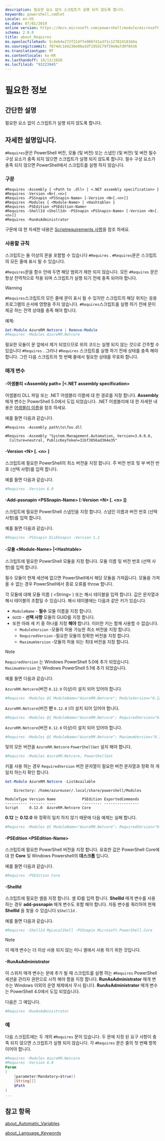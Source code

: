 ```yaml
---
description: 필요한 요소 없이 스크립트가 실행 되지 않도록 합니다.
keywords: powershell,cmdlet
Locale: en-US
ms.date: 07/01/2019
online version: https://docs.microsoft.com/powershell/module/microsoft.powershell.core/about/about_requires?view=powershell-7.1&WT.mc_id=ps-gethelp
schema: 2.0.0
title: about_Requires
ms.openlocfilehash: 5c4eb4e272f214ffe906fd1a3f1c127824183d4a
ms.sourcegitcommit: f874dc1d4236e06a3df195d179f59e0a7d9f8436
ms.translationtype: MT
ms.contentlocale: ko-KR
ms.lasthandoff: 10/13/2020
ms.locfileid: "93223945"
---
```

# <a name="about-requires"></a>필요한 정보

## <a name="short-description"></a>간단한 설명
필요한 요소 없이 스크립트가 실행 되지 않도록 합니다.

## <a name="long-description"></a>자세한 설명입니다.

`#Requires`문은 PowerShell 버전, 모듈 (및 버전) 또는 스냅인 (및 버전) 및 버전 필수 구성 요소가 충족 되지 않으면 스크립트가 실행 되지 않도록 합니다. 필수 구성 요소가 충족 되지 않으면 PowerShell에서 스크립트를 실행 하지 않습니다.

### <a name="syntax"></a>구문

```
#Requires -Assembly { <Path to .dll> | <.NET assembly specification> }
#Requires -Version <N>[.<n>]
#Requires -PSSnapin <PSSnapin-Name> [-Version <N>[.<n>]]
#Requires -Modules { <Module-Name> | <Hashtable> }
#Requires -PSEdition <PSEdition-Name>
#Requires -ShellId <ShellId> -PSSnapin <PSSnapin-Name> [-Version <N>[.<n>]]
#Requires -RunAsAdministrator
```

구문에 대 한 자세한 내용은 [Scriptrequirements 사항](/dotnet/api/system.management.automation.language.scriptrequirements)을 참조 하세요.

### <a name="rules-for-use"></a>사용할 규칙

스크립트는 둘 이상의 문을 포함할 수 있습니다 `#Requires` . `#Requires`문은 스크립트의 모든 줄에 표시 될 수 있습니다.

`#Requires`문을 함수 안에 두면 해당 범위가 제한 되지 않습니다. 모든 `#Requires` 문은 항상 전역적으로 적용 되며 스크립트가 실행 되기 전에 충족 되어야 합니다.

> [!WARNING]
> `#Requires`스크립트의 모든 줄에 문이 표시 될 수 있지만 스크립트의 해당 위치는 응용 프로그램의 순서에 영향을 주지 않습니다. `#Requires`스크립트를 실행 하기 전에 문이 제공 하는 전역 상태를 충족 해야 합니다.

예제:

```powershell
Get-Module AzureRM.Netcore | Remove-Module
#Requires -Modules AzureRM.Netcore
```

필요한 모듈이 문 앞에서 제거 되었으므로 위의 코드는 실행 되지 않는 것으로 간주할 수 있습니다 `#Requires` . 그러나 `#Requires` 스크립트를 실행 하기 전에 상태를 충족 해야 합니다. 그런 다음 스크립트의 첫 번째 줄에서 필요한 상태를 무효화 합니다.

### <a name="parameters"></a>매개 변수

#### <a name="-assembly-assembly-path--net-assembly-specification"></a>-어셈블리 \<Assembly path> |\<.NET assembly specification>

어셈블리 DLL 파일 또는 .NET 어셈블리 이름에 대 한 경로를 지정 합니다. **Assembly** 매개 변수는 PowerShell 5.0에서 도입 되었습니다. .NET 어셈블리에 대 한 자세한 내용은 [어셈블리 이름](/dotnet/standard/assembly/names)을 참조 하세요.

예를 들면 다음과 같습니다.

```
#Requires -Assembly path\to\foo.dll
```

```
#Requires -Assembly "System.Management.Automation, Version=3.0.0.0,
  Culture=neutral, PublicKeyToken=31bf3856ad364e35"
```

#### <a name="-version-nn"></a>-Version \<N\> [. \<n\> ]

스크립트에 필요한 PowerShell의 최소 버전을 지정 합니다. 주 버전 번호 및 부 버전 번호 (선택 사항)를 입력 합니다.

예를 들면 다음과 같습니다.

```powershell
#Requires -Version 6.0
```

#### <a name="-pssnapin-pssnapin-name--version-nn"></a>-Add-pssnapin \<PSSnapin-Name\> [-Version \<N\> [. \<n\> ]]

스크립트에 필요한 PowerShell 스냅인을 지정 합니다. 스냅인 이름과 버전 번호 (선택 사항)를 입력 합니다.

예를 들면 다음과 같습니다.

```powershell
#Requires -PSSnapin DiskSnapin -Version 1.2
```

#### <a name="-modules-module-name--hashtable"></a>-모듈 \<Module-Name\> |\<Hashtable\>

스크립트에 필요한 PowerShell 모듈을 지정 합니다. 모듈 이름 및 버전 번호 (선택 사항)를 입력 합니다.

필수 모듈이 현재 세션에 없으면 PowerShell에서 해당 모듈을 가져옵니다.
모듈을 가져올 수 없는 경우 PowerShell에서 종료 오류를 throw 합니다.

각 모듈에 대해 모듈 이름 ( \<String\> ) 또는 해시 테이블을 입력 합니다. 값은 문자열과 해시 테이블의 조합일 수 있습니다. 해시 테이블에는 다음과 같은 키가 있습니다.

- `ModuleName` - **필수** 모듈 이름을 지정 합니다.
- `GUID` - **선택 사항** 모듈의 GUID를 지정 합니다.
- 또한 아래 세 키 중 하나를 지정 **해야** 합니다. 이러한 키는 함께 사용할 수 없습니다.
  - `ModuleVersion` -모듈의 허용 가능한 최소 버전을 지정 합니다.
  - `RequiredVersion` -필요한 모듈의 정확한 버전을 지정 합니다.
  - `MaximumVersion` -모듈의 허용 되는 최대 버전을 지정 합니다.

> [!NOTE]
> `RequiredVersion` 는 Windows PowerShell 5.0에 추가 되었습니다.
> `MaximumVersion` 는 Windows PowerShell 5.1에 추가 되었습니다.

예를 들면 다음과 같습니다.

`AzureRM.Netcore`(버전 `0.12.0` 이상)이 설치 되어 있어야 합니다.

```powershell
#Requires -Modules @{ ModuleName="AzureRM.Netcore"; ModuleVersion="0.12.0" }
```

`AzureRM.Netcore`(버전 **만** `0.12.0` )이 설치 되어 있어야 합니다.

```powershell
#Requires -Modules @{ ModuleName="AzureRM.Netcore"; RequiredVersion="0.12.0" }
```

`AzureRM.Netcore`(버전 `0.12.0` 이상)이 설치 되어 있어야 합니다.

```powershell
#Requires -Modules @{ ModuleName="AzureRM.Netcore"; MaximumVersion="0.12.0" }
```

및의 모든 버전을 `AzureRM.Netcore` `PowerShellGet` 설치 해야 합니다.

```powershell
#Requires -Modules AzureRM.Netcore, PowerShellGet
```

키를 사용 하는 경우 `RequiredVersion` 버전 문자열이 필요한 버전 문자열과 정확 하 게 일치 하는지 확인 합니다.

```powershell
Get-Module AzureRM.Netcore -ListAvailable
```

```Output
    Directory: /home/azureuser/.local/share/powershell/Modules

ModuleType Version Name            PSEdition ExportedCommands
---------- ------- ----            --------- ----------------
Script     0.12.0  AzureRM.Netcore Core
```

**0.12** 는 **0.12.0** 와 정확히 일치 하지 않기 때문에 다음 예제는 실패 합니다.

```powershell
#Requires -Modules @{ ModuleName="AzureRM.Netcore"; RequiredVersion="0.12" }
```

#### <a name="-psedition-psedition-name"></a>-PSEdition \<PSEdition-Name\>

스크립트에 필요한 PowerShell 버전을 지정 합니다. 유효한 값은 PowerShell Core에 대 한 **Core** 및 Windows Powershell의 **데스크톱** 입니다.

예를 들면 다음과 같습니다.

```powershell
#Requires -PSEdition Core
```

#### <a name="-shellid"></a>-ShellId

스크립트에 필요한 셸을 지정 합니다. 셸 ID를 입력 합니다. **ShellId** 매개 변수를 사용 하는 경우 **add-pssnapin** 매개 변수도 포함 해야 합니다.
자동 변수를 쿼리하여 현재 **ShellId** 을 찾을 수 있습니다 `$ShellId` .

예를 들면 다음과 같습니다.

```powershell
#Requires -ShellId MyLocalShell -PSSnapin Microsoft.PowerShell.Core
```

> [!NOTE]
> 이 매개 변수는 더 이상 사용 되지 않는 미니 셸에서 사용 하기 위한 것입니다.

#### <a name="-runasadministrator"></a>-RunAsAdministrator

이 스위치 매개 변수는 문에 추가 될 때 스크립트를 실행 하는 `#Requires` PowerShell 세션을 관리자 권한으로 시작 해야 함을 지정 합니다. **RunAsAdministrator** 매개 변수는 Windows 이외의 운영 체제에서 무시 됩니다. **RunAsAdministrator** 매개 변수는 PowerShell 4.0에서 도입 되었습니다.

다음은 그 예입니다.

```powershell
#Requires -RunAsAdministrator
```

### <a name="examples"></a>예

다음 스크립트에는 두 개의 `#Requires` 문이 있습니다. 두 문에 지정 된 요구 사항이 충족 되지 않으면 스크립트가 실행 되지 않습니다. 각 `#Requires` 문은 줄의 첫 번째 항목 이어야 합니다.

```powershell
#Requires -Modules AzureRM.Netcore
#Requires -Version 6.0
Param
(
    [parameter(Mandatory=$true)]
    [String[]]
    $Path
)
...
```

## <a name="see-also"></a>참고 항목

[about_Automatic_Variables](about_Automatic_Variables.md)

[about_Language_Keywords](about_Language_Keywords.md)

